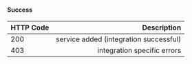 <!-- usedin: [ _general/Partners] - post: -->


#### Success


| HTTP Code        |  Description |
| ------------- | -----:|
| 200      |  service added (integration successful) |
| 403      |  integration specific errors |




